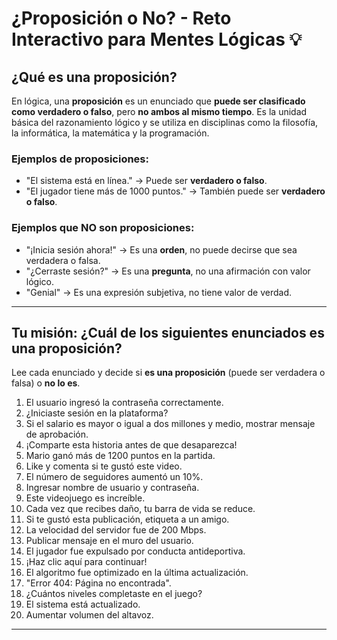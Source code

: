 # ¿Proposición o No? - Reto Interactivo para Mentes Lógicas 💡

##  ¿Qué es una proposición?

En lógica, una **proposición** es un enunciado que **puede ser clasificado como verdadero o falso**, pero **no ambos al mismo tiempo**. Es la unidad básica del razonamiento lógico y se utiliza en disciplinas como la filosofía, la informática, la matemática y la programación.

###  Ejemplos de proposiciones:

- "El sistema está en línea." → Puede ser **verdadero o falso**.  
- "El jugador tiene más de 1000 puntos." → También puede ser **verdadero o falso**.

###  Ejemplos que **NO son** proposiciones:

- "¡Inicia sesión ahora!" → Es una **orden**, no puede decirse que sea verdadera o falsa.  
- "¿Cerraste sesión?" → Es una **pregunta**, no una afirmación con valor lógico.  
- "Genial" → Es una expresión subjetiva, no tiene valor de verdad.

---

##  Tu misión: ¿Cuál de los siguientes enunciados es una proposición?

Lee cada enunciado y decide si **es una proposición** (puede ser verdadera o falsa) o **no lo es**.

1. El usuario ingresó la contraseña correctamente.  
2. ¿Iniciaste sesión en la plataforma?  
3. Si el salario es mayor o igual a dos millones y medio, mostrar mensaje de aprobación.  
4. ¡Comparte esta historia antes de que desaparezca!  
5. Mario ganó más de 1200 puntos en la partida.  
6. Like y comenta si te gustó este video.  
7. El número de seguidores aumentó un 10%.  
8. Ingresar nombre de usuario y contraseña.  
9. Este videojuego es increíble.  
10. Cada vez que recibes daño, tu barra de vida se reduce.  
11. Si te gustó esta publicación, etiqueta a un amigo.  
12. La velocidad del servidor fue de 200 Mbps.  
13. Publicar mensaje en el muro del usuario.  
14. El jugador fue expulsado por conducta antideportiva.  
15. ¡Haz clic aquí para continuar!  
16. El algoritmo fue optimizado en la última actualización.  
17. "Error 404: Página no encontrada".  
18. ¿Cuántos niveles completaste en el juego?  
19. El sistema está actualizado.  
20. Aumentar volumen del altavoz.

---



